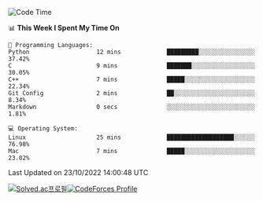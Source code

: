 
<!--START_SECTION:waka-->
![Code Time](http://img.shields.io/badge/Code%20Time-2%2C060%20hrs%2041%20mins-blue)

📊 **This Week I Spent My Time On** 

```text
💬 Programming Languages: 
Python                   12 mins             █████████░░░░░░░░░░░░░░░░   37.42% 
C                        9 mins              ███████░░░░░░░░░░░░░░░░░░   30.05% 
C++                      7 mins              █████░░░░░░░░░░░░░░░░░░░░   22.34% 
Git Config               2 mins              ██░░░░░░░░░░░░░░░░░░░░░░░   8.34% 
Markdown                 0 secs              ░░░░░░░░░░░░░░░░░░░░░░░░░   1.81%

💻 Operating System: 
Linux                    25 mins             ███████████████████░░░░░░   76.98% 
Mac                      7 mins              █████░░░░░░░░░░░░░░░░░░░░   23.02%

```


 Last Updated on 23/10/2022 14:00:48 UTC
<!--END_SECTION:waka-->
[![Solved.ac프로필](http://mazassumnida.wtf/api/generate_badge?boj=hckim96)](https://solved.ac/hckim96)[![CodeForces Profile](https://cf.leed.at?id=hckim96)](https://codeforces.com/profile/hckim96)
